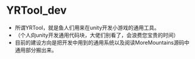 # YRTool_dev
+ 所谓YRTool，就是鱼人们用来在unity开发小游戏的通用工具。
+ （个人向unity开发通用代码块，大佬们别看了，会浪费您宝贵的时间）
+ 目前的建设方向是把开发中用到的通用系统以及阅读MoreMountains源码中通用部分搬出来。
